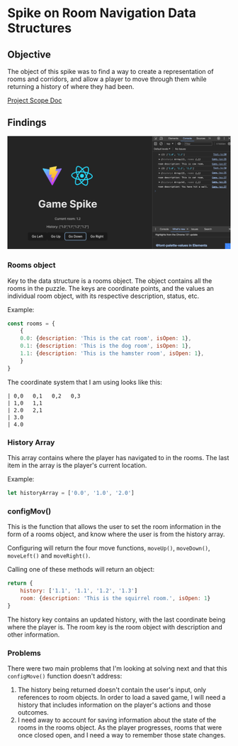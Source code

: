 # Spike on Room Navigation Data Structures

## Objective
The object of this spike was to find a way to create a representation of rooms and corridors, and allow a player to move through them while returning a history of where they had been. 

[Project Scope Doc](https://docs.google.com/document/d/1H3aU2Ac4qJl2WrDFyfbVJPN0hxjr6_j-OCeLDrptCuo/edit?usp=sharing)

## Findings
![/public/scrn.png](/public/scrn.png)

### Rooms object

Key to the data structure is a rooms object. The object contains all the rooms in the puzzle. The keys are coordinate points, and the values an individual room object, with its respective description, status, etc.

Example: 
```JavaScript
const rooms = {
    {
    0.0: {description: 'This is the cat room', isOpen: 1},
    0.1: {description: 'This is the dog room', isOpen: 1},
    1.1: {description: 'This is the hamster room', isOpen: 1},
    }
}
```

The coordinate system that I am using looks like this: 
```_ _ _ _ _ _ _ _ _ _ _ _ _
| 0,0   0,1   0,2   0,3
| 1,0   1,1
| 2.0   2,1
| 3.0
| 4.0
```


### History Array
This array contains where the player has navigated to in the rooms. The last item in the array is the player's current location.

Example:
```JavaScript
let historyArray = ['0.0', '1.0', '2.0']
```


### configMov()
This is the function that allows the user to set the room information in the form of a rooms object, and know where the user is from the history array. 

Configuring will return the four move functions, `moveUp()`, `moveDown()`, `moveLeft()` and `moveRight()`. 

Calling one of these methods will return an object:
```JavaScript
return {
    history: ['1.1', '1.1', '1.2', '1.3']
    room: {description: 'This is the squirrel room.', isOpen: 1}
}
```
The history key contains an updated history, with the last coordinate being where the player is. The room key is the room object with description and other information. 


### Problems
There were two main problems that I'm looking at solving next and that this `configMove()` function doesn't address:
1. The history being returned doesn't contain the user's input, only references to room objects. In order to load a saved game, I will need a history that includes information on the player's actions and those outcomes.
2. I need away to account for saving information about the state of the rooms in the rooms object. As the player progresses, rooms that were once closed open, and I need a way to remember those state changes. 